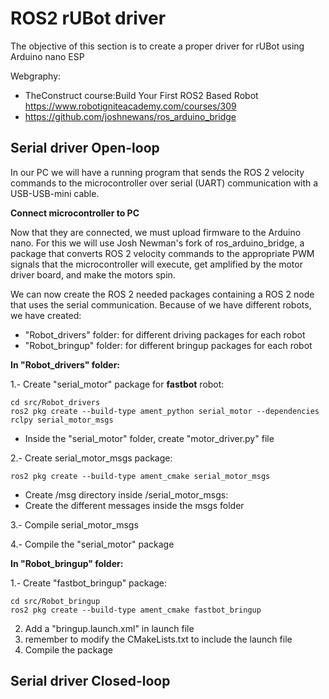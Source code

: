 # **ROS2 rUBot driver**
The objective of this section is to create a proper driver for rUBot using Arduino nano ESP

Webgraphy:
- TheConstruct course:Build Your First ROS2 Based Robot https://www.robotigniteacademy.com/courses/309
- https://github.com/joshnewans/ros_arduino_bridge

## **Serial driver Open-loop**

In our PC we will have a running program that sends the ROS 2 velocity commands to the microcontroller over serial (UART) communication with a USB-USB-mini cable.

**Connect microcontroller to PC**

Now that they are connected, we must upload firmware to the Arduino nano. For this we will use Josh Newman's fork of ros_arduino_bridge, a package that converts ROS 2 velocity commands to the appropriate PWM signals that the microcontroller will execute, get amplified by the motor driver board, and make the motors spin.

We can now create the ROS 2 needed packages containing a ROS 2 node that uses the serial communication.
Because of we have different robots, we have created:
- "Robot_drivers" folder: for different driving packages for each robot
- "Robot_bringup" folder: for different bringup packages for each robot

**In "Robot_drivers" folder:**

1.- Create "serial_motor" package for **fastbot** robot:
````shell
cd src/Robot_drivers
ros2 pkg create --build-type ament_python serial_motor --dependencies rclpy serial_motor_msgs
````
- Inside the "serial_motor" folder, create "motor_driver.py" file 

2.- Create serial_motor_msgs package:
````shell
ros2 pkg create --build-type ament_cmake serial_motor_msgs
````
- Create /msg directory inside /serial_motor_msgs:
- Create the different messages inside the msgs folder

3.- Compile serial_motor_msgs

4.- Compile the "serial_motor" package

**In "Robot_bringup" folder:**

1.- Create "fastbot_bringup" package:
````shell
cd src/Robot_bringup
ros2 pkg create --build-type ament_cmake fastbot_bringup
````
2. Add a "bringup.launch.xml" in launch file
3. remember to modify the CMakeLists.txt to include the launch file
4. Compile the package


## **Serial driver Closed-loop**

